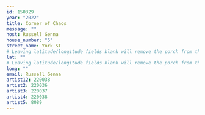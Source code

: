 ```yaml
---
id: 150329
year: "2022"
title: Corner of Chaos
message: ""
host: Russell Genna
house_number: "5"
street_name: York ST
# Leaving latitude/longitude fields blank will remove the porch from the Porchfest map.
lat: ""
# Leaving latitude/longitude fields blank will remove the porch from the Porchfest map.
long: ""
email: Russell Genna
artist12: 220038
artist2: 220036
artist3: 220037
artist4: 220038
artist5: 8089
---
```


